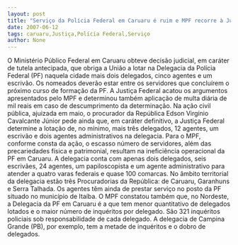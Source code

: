 ```yaml
---
layout: post
title: "Serviço da Polícia Federal em Caruaru é ruim e MPF recorre à Justiça para ampliar quadro"
date: 2007-06-12
tags: caruaru,Justiça,Polícia Federal,Serviço
author: None
---
```

O Minist&eacute;rio P&uacute;blico Federal em Caruaru obteve decis&atilde;o judicial, em car&aacute;ter de tutela antecipada, que obriga a Uni&atilde;o a lotar na Delegacia da Pol&iacute;cia Federal (PF) naquela cidade mais dois delegados, cinco agentes e um escriv&atilde;o. 
Os nomeados dever&atilde;o estar entre os servidores que conclu&iacute;rem o pr&oacute;ximo curso de forma&ccedil;&atilde;o da PF. A Justi&ccedil;a Federal acatou os argumentos apresentados pelo MPF e determinou tamb&eacute;m aplica&ccedil;&atilde;o de multa di&aacute;ria de mil reais em caso de descumprimento da determina&ccedil;&atilde;o. 
Na a&ccedil;&atilde;o civil p&uacute;blica, ajuizada em maio, o procurador da Rep&uacute;blica Edson Virg&iacute;nio Cavalcante J&uacute;nior pede ainda que, em car&aacute;ter definitivo, a Justi&ccedil;a Federal determine a lota&ccedil;&atilde;o de, no m&iacute;nimo, mais tr&ecirc;s delegados, 12 agentes, um escriv&atilde;o e dois agentes administrativos na delegacia. 
Para o MPF, conforme consta da a&ccedil;&atilde;o, o escasso n&uacute;mero de servidores, al&eacute;m das precariedades f&iacute;sica e patrimonial, resultam na inefici&ecirc;ncia operacional da PF em Caruaru. 
A delegacia conta com apenas dois delegados, seis escriv&atilde;es, 24 agentes, um papiloscopista e um agente administrativo para atender a quatro varas federais e quase 100 comarcas. 
No &acirc;mbito territorial da delegacia est&atilde;o tr&ecirc;s Procuradorias da Rep&uacute;blica: de Caruaru, Garanhuns e Serra Talhada. Os agentes t&ecirc;m ainda de prestar servi&ccedil;o no posto da PF situado no munic&iacute;pio de Ita&iacute;ba. 
O MPF constatou tamb&eacute;m que, no Nordeste, a Delegacia da PF em Caruaru &eacute; a que tem menor quantitativo de delegados lotados e o maior n&uacute;mero de inqu&eacute;ritos por delegado. S&atilde;o 321 inqu&eacute;ritos policiais sob responsabilidade de cada delegado. A delegacia de Campina Grande (PB), por exemplo, tem a metade de inqu&eacute;ritos e o dobro de delegados. 
&nbsp; 